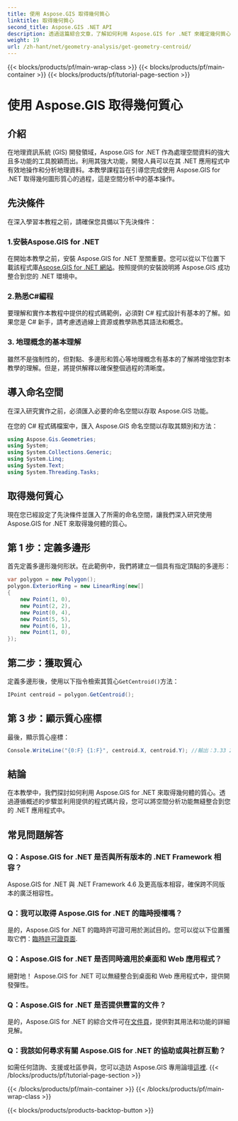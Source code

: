 ```yaml
---
title: 使用 Aspose.GIS 取得幾何質心
linktitle: 取得幾何質心
second_title: Aspose.GIS .NET API
description: 透過這篇綜合文章，了解如何利用 Aspose.GIS for .NET 來確定幾何質心。將空間分析無縫整合到您的 .NET 應用程式中。
weight: 19
url: /zh-hant/net/geometry-analysis/get-geometry-centroid/
---
```


{{< blocks/products/pf/main-wrap-class >}}
{{< blocks/products/pf/main-container >}}
{{< blocks/products/pf/tutorial-page-section >}}

# 使用 Aspose.GIS 取得幾何質心

## 介紹
在地理資訊系統 (GIS) 開發領域，Aspose.GIS for .NET 作為處理空間資料的強大且多功能的工具脫穎而出。利用其強大功能，開發人員可以在其 .NET 應用程式中有效地操作和分析地理資料。本教學課程旨在引導您完成使用 Aspose.GIS for .NET 取得幾何圖形質心的過程，這是空間分析中的基本操作。
## 先決條件
在深入學習本教程之前，請確保您具備以下先決條件：
### 1.安裝Aspose.GIS for .NET
在開始本教學之前，安裝 Aspose.GIS for .NET 至關重要。您可以從以下位置下載該程式庫[Aspose.GIS for .NET 網站](https://releases.aspose.com/gis/net/)。按照提供的安裝說明將 Aspose.GIS 成功整合到您的 .NET 環境中。
### 2.熟悉C#編程
要理解和實作本教程中提供的程式碼範例，必須對 C# 程式設計有基本的了解。如果您是 C# 新手，請考慮透過線上資源或教學熟悉其語法和概念。
### 3. 地理概念的基本理解
雖然不是強制性的，但對點、多邊形和質心等地理概念有基本的了解將增強您對本教學的理解。但是，將提供解釋以確保整個過程的清晰度。

## 導入命名空間
在深入研究實作之前，必須匯入必要的命名空間以存取 Aspose.GIS 功能。

在您的 C# 程式碼檔案中，匯入 Aspose.GIS 命名空間以存取其類別和方法：
```csharp
using Aspose.Gis.Geometries;
using System;
using System.Collections.Generic;
using System.Linq;
using System.Text;
using System.Threading.Tasks;
```
## 取得幾何質心
現在您已經設定了先決條件並匯入了所需的命名空間，讓我們深入研究使用 Aspose.GIS for .NET 來取得幾何體的質心。
## 第 1 步：定義多邊形
首先定義多邊形幾何形狀。在此範例中，我們將建立一個具有指定頂點的多邊形：
```csharp
var polygon = new Polygon();
polygon.ExteriorRing = new LinearRing(new[]
{
    new Point(1, 0),
    new Point(2, 2),
    new Point(0, 4),
    new Point(5, 5),
    new Point(6, 1),
    new Point(1, 0),
});
```
## 第二步：獲取質心
定義多邊形後，使用以下指令檢索其質心`GetCentroid()`方法：
```csharp
IPoint centroid = polygon.GetCentroid();
```
## 第 3 步：顯示質心座標
最後，顯示質心座標：
```csharp
Console.WriteLine("{0:F} {1:F}", centroid.X, centroid.Y); //輸出：3.33 2.58
```

## 結論
在本教學中，我們探討如何利用 Aspose.GIS for .NET 來取得幾何體的質心。透過遵循概述的步驟並利用提供的程式碼片段，您可以將空間分析功能無縫整合到您的 .NET 應用程式中。
## 常見問題解答
### Q：Aspose.GIS for .NET 是否與所有版本的 .NET Framework 相容？
Aspose.GIS for .NET 與 .NET Framework 4.6 及更高版本相容，確保跨不同版本的廣泛相容性。
### Q：我可以取得 Aspose.GIS for .NET 的臨時授權嗎？
是的，Aspose.GIS for .NET 的臨時許可證可用於測試目的。您可以從以下位置獲取它們：[臨時許可證頁面](https://purchase.aspose.com/temporary-license/).
### Q：Aspose.GIS for .NET 是否同時適用於桌面和 Web 應用程式？
絕對地！ Aspose.GIS for .NET 可以無縫整合到桌面和 Web 應用程式中，提供開發彈性。
### Q：Aspose.GIS for .NET 是否提供豐富的文件？
是的，Aspose.GIS for .NET 的綜合文件可在[文件頁](https://reference.aspose.com/gis/net/)，提供對其用法和功能的詳細見解。
### Q：我該如何尋求有關 Aspose.GIS for .NET 的協助或與社群互動？
如需任何諮詢、支援或社區參與，您可以造訪 Aspose.GIS 專用論壇[這裡](https://forum.aspose.com/c/gis/33).
{{< /blocks/products/pf/tutorial-page-section >}}

{{< /blocks/products/pf/main-container >}}
{{< /blocks/products/pf/main-wrap-class >}}

{{< blocks/products/products-backtop-button >}}
